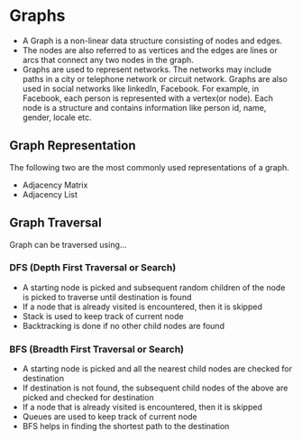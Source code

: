 # Graphs

- A Graph is a non-linear data structure consisting of nodes and edges.
- The nodes are also referred to as vertices and the edges are lines or arcs that connect any two nodes in the graph.
- Graphs are used to represent networks. The networks may include paths in a city or telephone network or circuit network. Graphs are also used in social networks like linkedIn, Facebook. For example, in Facebook, each person is represented with a vertex(or node). Each node is a structure and contains information like person id, name, gender, locale etc.

## Graph Representation
The following two are the most commonly used representations of a graph. 

- Adjacency Matrix 
- Adjacency List 

## Graph Traversal
Graph can be traversed using...

### DFS (Depth First Traversal or Search)
  - A starting node is picked and subsequent random children of the node is picked to traverse until destination is found
  - If a node that is already visited is encountered, then it is skipped
  - Stack is used to keep track of current node
  - Backtracking is done if no other child nodes are found

### BFS (Breadth First Traversal or Search)
  - A starting node is picked and all the nearest child nodes are checked for destination
  - If destination is not found, the subsequent child nodes of the above are picked and checked for destination
  - If a node that is already visited is encountered, then it is skipped
  - Queues are used to keep track of current node
  - BFS helps in finding the shortest path to the destination